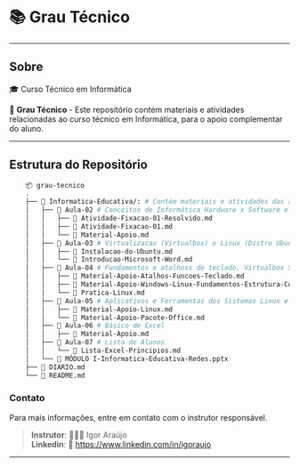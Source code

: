 # :books: Grau Técnico

---
## Sobre
:mortar_board: Curso Técnico em Informática

:dart: **Grau Técnico** - Este repositório contém materiais e atividades  relacionadas ao curso técnico em Informática, para o apoio complementar do aluno.

--- 

## Estrutura do Repositório

```bash
    📦 grau-tecnico
    .
    ├── 📁 Informatica-Educativa/: # Contém materiais e atividades das aulas da matéria Informática Educativa.
    │   ├── 📁 Aula-02 # Conceitos de Informática Hardware x Software e Revisao dos SOs Windows e Linux
    │   │   ├── 📄 Atividade-Fixacao-01-Resolvido.md
    │   │   ├── 📄 Atividade-Fixacao-01.md
    │   │   └── 📄 Material-Apoio.md
    │   ├── 📁 Aula-03 # Virtualizacao (Virtualbox) e Linux (Distro Ubuntu)
    │   │   ├── 📄 Instalacao-do-Ubuntu.md
    │   │   └── 📄 Introducao-Microsoft-Word.md
    │   ├── 📁 Aula-04 # Fundamentos e atalhoss de teclado, Virtualbox SOs Linux e Distro Linux Ubuntu.
    │   │   ├── 📄 Material-Apoio-Atalhos-Funcoes-Teclado.md
    │   │   ├── 📄 Material-Apoio-Windows-Linux-Fundamentos-Estrutura-Comparacao.md 
    │   │   └── 📄 Pratica-Linux.md
    │   ├── 📁 Aula-05 # Aplicativos e Ferramentas dos Sistemas Linux e Introdução ao Pacote Office
    │   │   ├── 📄 Material-Apoio-Linux.md
    │   │   └── 📄 Material-Apoio-Pacote-Office.md
    │   ├── 📁 Aula-06 # Básico de Excel
    │   │   ├── 📄 Material-Apoio.md
    │   ├── 📁 Aula-07 # Lista de Alunos
    │   │   └── 📄 Lista-Excel-Principios.md
    │   └── 📄 MÓDULO I-Informatica-Educativa-Redes.pptx
    ├── 📄 DIARIO.md
    └── 📄 README.md
```

### Contato
Para mais informações, entre em contato com o instrutor responsável.

>**Instrutor**: 👨🏾‍💻 Igor Araújo    
**Linkedin**: 🔗 https://www.linkedin.com/in/igoraujo

---